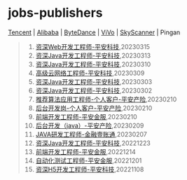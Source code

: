 # jobs-publishers 
[Tencent](Tencent.md) | [Alibaba](Alibaba.md) | [ByteDance](ByteDance.md) | [ViVo](ViVo.md) | [SkyScanner](SkyScanner.md) | Pingan
>1. <a href="https://talent.pingan.com/recruit/position.html?positionId=1063BC5E6E98446E8DCA4C246E32171F" target="_blank">资深Web开发工程师-平安科技</a>,20230315 
>2. <a href="https://talent.pingan.com/recruit/position.html?positionId=684EF93D84794E3592D313B7744B4A68" target="_blank">资深Java开发工程师-平安科技</a>,20230313 
>3. <a href="https://talent.pingan.com/recruit/position.html?positionId=9CBDAA0E3C5145158FA631F5DD0BFD59" target="_blank">资深Java开发工程师-平安科技</a>,20230310 
>4. <a href="https://talent.pingan.com/recruit/position.html?positionId=C8C3C8CBDE8E4CF980BC559AF14E0CE8" target="_blank">高级云网络工程师-平安科技</a>,20230309 
>5. <a href="https://talent.pingan.com/recruit/position.html?positionId=474863D9EDCC45B388CB486674D3E10E" target="_blank">资深Java开发工程师-平安科技</a>,20230303 
>6. <a href="https://talent.pingan.com/recruit/position.html?positionId=D24847D1DAEB4659B4B7BAE64DA6E2A6" target="_blank">资深Java开发工程师-平安科技</a>,20230302 
>7. <a href="https://talent.pingan.com/recruit/position.html?positionId=DD24D4B20F13489BBD0C567505124652" target="_blank">推荐算法应用工程师-个人客户-平安产险</a>,20230210 
>8. <a href="https://talent.pingan.com/recruit/position.html?positionId=2B792F111B6E445E85737BDF68E2EC14" target="_blank">后台开发岗-个人客户-平安产险</a>,20230210 
>9. <a href="https://talent.pingan.com/recruit/position.html?positionId=E5C67ADF9A9849F58DD6E6C0CB33C0DA" target="_blank">前端开发工程师-平安金服</a>,20230210 
>10. <a href="https://talent.pingan.com/recruit/position.html?positionId=31CCC224F5184F0FAEE03BE0108C96CA" target="_blank">后台开发（java）-平安产险</a>,20230209 
>11. <a href="https://talent.pingan.com/recruit/position.html?positionId=3946D66D5919479BACFE680480FF161D" target="_blank">JAVA研发工程师-金融壹账通</a>,20230207 
>12. <a href="https://talent.pingan.com/recruit/position.html?positionId=2DD1B3B014E14C3FA41615358778BC91" target="_blank">资深Java开发工程师-平安科技</a>,20221223 
>13. <a href="https://talent.pingan.com/recruit/position.html?positionId=DC98EB2D6CB74B928888248628DFB271" target="_blank">前端开发工程师-平安金服</a>,20221214 
>14. <a href="https://talent.pingan.com/recruit/position.html?positionId=98B95DA6A886497D9CCC22BC98E61EF2" target="_blank">自动化测试工程师-平安金服</a>,20221201 
>15. <a href="https://talent.pingan.com/recruit/position.html?positionId=74634AB745524E989B9131C9BDF6F88A" target="_blank">资深H5开发工程师-平安科技</a>,20221108 
